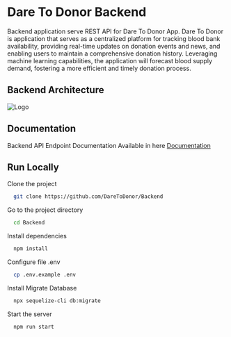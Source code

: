 
# Dare To Donor Backend

Backend application serve REST API for Dare To Donor App. Dare To Donor is application that serves as a centralized platform for tracking blood bank availability, providing real-time updates on donation events and news, and enabling users to maintain a comprehensive donation history. Leveraging machine learning capabilities, the application will forecast blood supply demand, fostering a more efficient and timely donation process.


## Backend Architecture
![Logo](https://storage.googleapis.com/daretodonor-bucket/assets/Arcitecture.png)


## Documentation

Backend API Endpoint Documentation Available in here
[Documentation](https://docs.google.com/document/d/1_ECXruiGYTyeqPzbKi0TOuqHD0a9LwtOdoEK1WqKv_Q/edit?usp=sharing)


## Run Locally

Clone the project

```bash
  git clone https://github.com/DareToDonor/Backend
```

Go to the project directory

```bash
  cd Backend
```

Install dependencies

```bash
  npm install
```

Configure file .env

```bash
  cp .env.example .env
```

Install Migrate Database

```bash
  npx sequelize-cli db:migrate
```

Start the server

```bash
  npm run start
```
    
